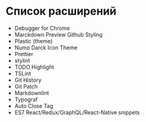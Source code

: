 # Список расширений

-   Debugger for Chrome
-   Marckdown Preview Github Styling
-   Plastic (theme)
-   Numo Darck Icon Theme
-   Prettier
-   stylint
-   TODO Highlight
-   TSLint
-   Git History
-   Git Patch
-   Markdownlint
-   Typograf
-   Auto Close Tag
-   ES7 React/Redux/GraphQL/React-Native snippets
